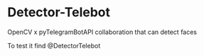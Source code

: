 # Detector-Telebot
OpenCV x pyTelegramBotAPI collaboration that can detect faces

To test it find @DetectorTelebot
